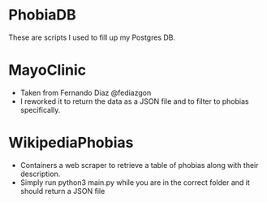 # PhobiaDB
These are scripts I used to fill up my Postgres DB.

# MayoClinic
  - Taken from Fernando Diaz @fediazgon
  - I reworked it to return the data as a JSON file and to filter to phobias specifically.

# WikipediaPhobias
  - Containers a web scraper to retrieve a table of phobias along with their description.
  - Simply run python3 main.py while you are in the correct folder and it should return a JSON file

